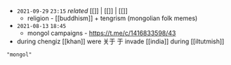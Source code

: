 - `2021-09-29`  `23:15` _related_ [[]] | [[]] | [[]]
	- religion - [[buddhism]] + tengrism (mongolian folk memes)
- `2021-08-13`  `18:45`
	- mongol campaigns -  https://t.me/c/1416833598/43
- during chengiz [[khan]] were 关于 于 invade [[india]] during [[iltutmish]]

```query
"mongol"
```